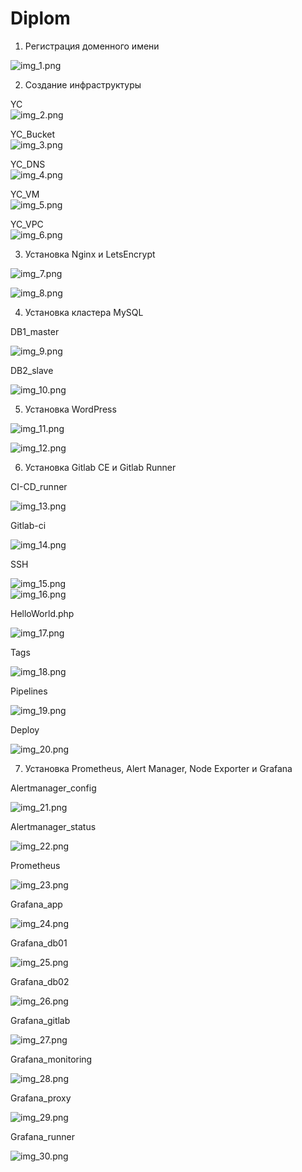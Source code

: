 # Diplom

1. Регистрация доменного имени  

![img_1.png](img_1.png)

2. Создание инфраструктуры

YC  
![img_2.png](img_2.png)  

YC_Bucket  
![img_3.png](img_3.png)

YC_DNS  
![img_4.png](img_4.png)  

YC_VM  
![img_5.png](img_5.png)  

YC_VPC  
![img_6.png](img_6.png)  

3. Установка Nginx и LetsEncrypt  

![img_7.png](img_7.png)  

![img_8.png](img_8.png)  

4. Установка кластера MySQL  

DB1_master  

![img_9.png](img_9.png)  

DB2_slave  

![img_10.png](img_10.png)  

5. Установка WordPress  

![img_11.png](img_11.png)  

![img_12.png](img_12.png)  

6. Установка Gitlab CE и Gitlab Runner

CI-CD_runner  

![img_13.png](img_13.png)  

Gitlab-ci

![img_14.png](img_14.png)  

SSH  

![img_15.png](img_15.png)  
![img_16.png](img_16.png)

HelloWorld.php  

![img_17.png](img_17.png)  

Tags  

![img_18.png](img_18.png)  

Pipelines  

![img_19.png](img_19.png)  

Deploy  

![img_20.png](img_20.png)  


7. Установка Prometheus, Alert Manager, Node Exporter и Grafana  

Alertmanager_config  

![img_21.png](img_21.png)  

Alertmanager_status  

![img_22.png](img_22.png)  

Prometheus  

![img_23.png](img_23.png)  

Grafana_app  

![img_24.png](img_24.png)  

Grafana_db01  

![img_25.png](img_25.png)  

Grafana_db02  

![img_26.png](img_26.png)  

Grafana_gitlab  

![img_27.png](img_27.png)  

Grafana_monitoring  

![img_28.png](img_28.png)  

Grafana_proxy  

![img_29.png](img_29.png)  

Grafana_runner  

![img_30.png](img_30.png)  
